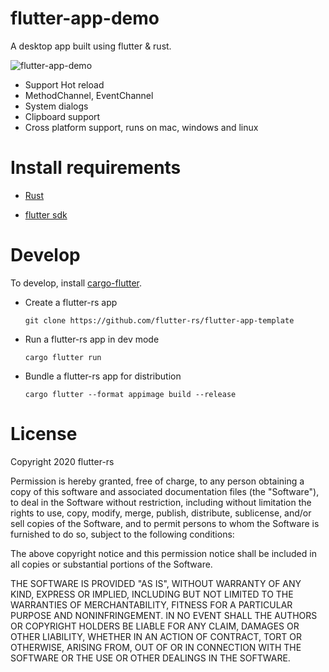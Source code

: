# flutter-app-demo

A desktop app built using flutter & rust.

![flutter-app-demo][flutter-app-demo]

- Support Hot reload
- MethodChannel, EventChannel
- System dialogs
- Clipboard support
- Cross platform support, runs on mac, windows and linux

# Install requirements

- [Rust](https://www.rust-lang.org/tools/install)

- [flutter sdk](https://flutter.io)

# Develop

To develop, install [cargo-flutter](https://github.com/flutter-rs/cargo-flutter).

- Create a flutter-rs app

    `git clone https://github.com/flutter-rs/flutter-app-template`

- Run a flutter-rs app in dev mode

    `cargo flutter run`

- Bundle a flutter-rs app for distribution

    `cargo flutter --format appimage build --release`

# License
Copyright 2020 flutter-rs

Permission is hereby granted, free of charge, to any person obtaining a copy of
this software and associated documentation files (the "Software"), to deal in
the Software without restriction, including without limitation the rights to
use, copy, modify, merge, publish, distribute, sublicense, and/or sell copies
of the Software, and to permit persons to whom the Software is furnished to do
so, subject to the following conditions:

The above copyright notice and this permission notice shall be included in all
copies or substantial portions of the Software.

THE SOFTWARE IS PROVIDED "AS IS", WITHOUT WARRANTY OF ANY KIND, EXPRESS OR
IMPLIED, INCLUDING BUT NOT LIMITED TO THE WARRANTIES OF MERCHANTABILITY,
FITNESS FOR A PARTICULAR PURPOSE AND NONINFRINGEMENT. IN NO EVENT SHALL THE
AUTHORS OR COPYRIGHT HOLDERS BE LIABLE FOR ANY CLAIM, DAMAGES OR OTHER
LIABILITY, WHETHER IN AN ACTION OF CONTRACT, TORT OR OTHERWISE, ARISING FROM,
OUT OF OR IN CONNECTION WITH THE SOFTWARE OR THE USE OR OTHER DEALINGS IN THE
SOFTWARE.

[flutter-app-demo]: https://user-images.githubusercontent.com/741807/72479965-2c200580-37f6-11ea-8ddd-b91fa8759c94.png

